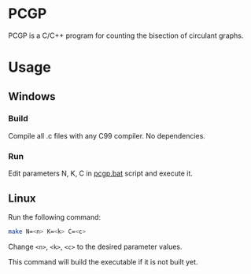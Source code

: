 # PCGP

PCGP is a C/C++ program for counting the bisection of circulant graphs.

# Usage

## Windows

### Build

Compile all .c files with any C99 compiler. No dependencies.

### Run

Edit parameters N, K, C in [pcgp.bat](/pcgp.bat) script and execute it.

## Linux

Run the following command:

```bash
make N=<n> K=<k> C=<c>
```

Change `<n>`, `<k>`, `<c>` to the desired parameter values.

This command will build the executable if it is not built yet.

